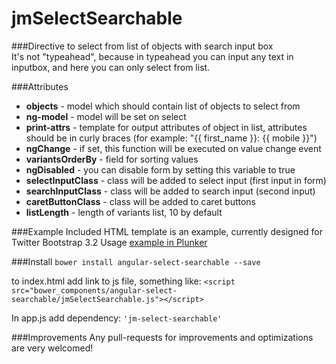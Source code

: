 jmSelectSearchable
==========================
###Directive to select from list of objects with search input box     
It's not "typeahead", because in typeahead you can input any text in inputbox, and here you can only select from list.  

###Attributes

* **objects** - model which should contain list of objects to select from
* **ng-model** - model will be set on select
* **print-attrs** - template for output attributes of object in list, attributes should be in curly braces (for example: "{{ first_name }}: {{ mobile }}") 
* **ngChange** - if set, this function will be executed on value change event
* **variantsOrderBy** - field for sorting values
* **ngDisabled** - you can disable form by setting this variable to true
* **selectInputClass** - class will be added to select input (first input in form)
* **searchInputClass** - class will be added to search input (second input)
* **caretButtonClass** - class will be added to caret buttons
* **listLength** - length of variants list, 10 by default

###Example
Included HTML template is an example, currently designed for Twitter Bootstrap 3.2
Usage [example in Plunker](http://plnkr.co/edit/UVzDiNZKbjDE1ZxY9hJD)

###Install
`bower install angular-select-searchable --save`

to index.html add link to js file, something like:
`<script src="bower_components/angular-select-searchable/jmSelectSearchable.js"></script>`

In app.js add dependency:
`'jm-select-searchable'`

###Improvements
Any pull-requests for improvements and optimizations are very welcomed!
